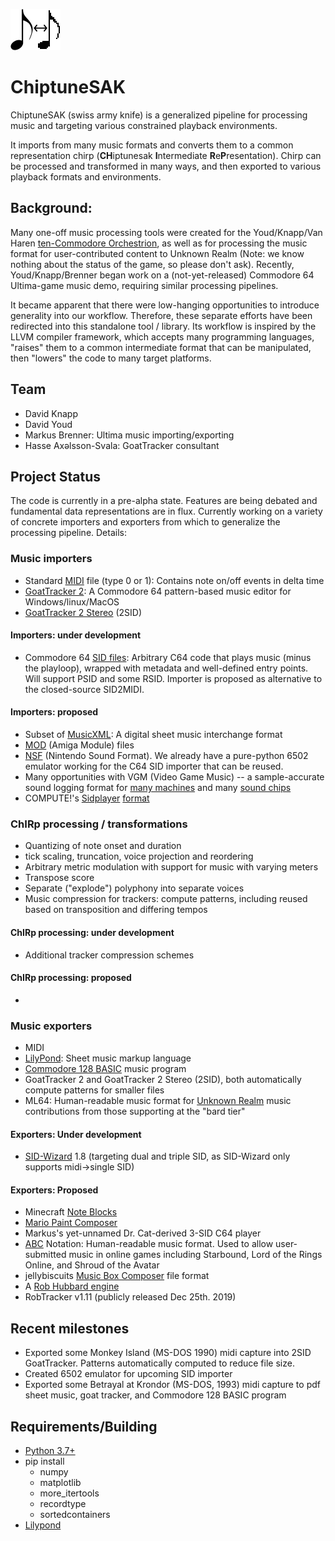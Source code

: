 [comment]: # (Note: for now, can't link to image unless authenticated to private repo)
![logo](https://github.com/c64cryptoboy/ChiptuneSAK/blob/master/res/logoSmall.png)
# ChiptuneSAK
ChiptuneSAK (swiss army knife) is a generalized pipeline for processing music and targeting various constrained playback environments.

It imports from many music formats and converts them to a common representation chirp (**CH**iptunesak **I**ntermediate **R**e**P**resentation).  Chirp can be processed and transformed in many ways, and then exported to various playback formats and environments.  

## Background:
Many one-off music processing tools were created for the Youd/Knapp/Van Haren [ten-Commodore Orchestrion](https://hackaday.com/2019/09/07/how-many-commodores-does-it-take-to-crack-a-nut/), as well as for processing the music format for user-contributed content to Unknown Realm (Note: we know nothing about the status of the game, so please don't ask).  Recently, Youd/Knapp/Brenner began work on a (not-yet-released) Commodore 64 Ultima-game music demo, requiring similar processing pipelines.

It became apparent that there were low-hanging opportunities to introduce generality into our workflow.  Therefore, these separate efforts have been redirected into this standalone tool / library.  Its workflow is inspired by the LLVM compiler framework, which accepts many programming languages, "raises" them to a common intermediate format that can be manipulated, then "lowers" the code to many target platforms.

## Team
* David Knapp
* David Youd
* Markus Brenner: Ultima music importing/exporting
* Hasse Axəlsson-Svala: GoatTracker consultant

## Project Status
The code is currently in a pre-alpha state.  Features are being debated and fundamental data representations are in flux.  Currently working on a variety of concrete importers and exporters from which to generalize the processing pipeline.  Details:

### Music importers
* Standard [MIDI](https://www.midi.org/specifications) file (type 0 or 1):  Contains note on/off events in delta time
* [GoatTracker 2](https://sourceforge.net/p/goattracker2/code/HEAD/tree/): A Commodore 64 pattern-based music editor for Windows/linux/MacOS
* [GoatTracker 2 Stereo](https://sourceforge.net/projects/goattracker2/files/GoatTracker%202%20Stereo/) (2SID)

#### Importers: under development
* Commodore 64 [SID files](https://www.hvsc.c64.org/download/C64Music/DOCUMENTS/SID_file_format.txt): Arbitrary C64 code that plays music (minus the playloop), wrapped with metadata and well-defined entry points.  Will support PSID and some RSID.  Importer is proposed as alternative to the closed-source SID2MIDI.


#### Importers: proposed
* Subset of [MusicXML](https://www.musicxml.com/for-developers/): A digital sheet music interchange format
* [MOD](http://web.archive.org/web/20120806024858/http://16-bits.org/mod/) (Amiga Module) files
* [NSF](https://wiki.nesdev.com/w/index.php/NSF) (Nintendo Sound Format).  We already have a pure-python 6502 emulator working for the C64 SID importer that can be reused.
* Many opportunities with VGM (Video Game Music)  -- a sample-accurate sound logging format for [many machines](https://vgmrips.net/packs/systems) and many [sound chips](https://vgmrips.net/packs/chips)
* COMPUTE!'s [Sidplayer](https://archive.org/details/Computes_Music_System_for_the_Commodore_128_and_64/mode/2up) [format](https://ist.uwaterloo.ca/~schepers/formats/SIDPLAY.TXT)


### ChIRp processing / transformations
* Quantizing of note onset and duration
* tick scaling, truncation, voice projection and reordering
* Arbitrary metric modulation with support for music with varying meters
* Transpose score
* Separate ("explode") polyphony into separate voices
* Music compression for trackers: compute patterns, including reused based on transposition and differing tempos

#### ChIRp processing: under development
* Additional tracker compression schemes
 
#### ChIRp processing: proposed
*
  
### Music exporters
* MIDI
* [LilyPond](http://lilypond.org/doc/v2.19/Documentation/notation.pdf): Sheet music markup language
* [Commodore 128 BASIC](https://www.c64-wiki.com/wiki/BASIC#Overview_of_BASIC_Version_7.0_Commands) music program
* GoatTracker 2 and GoatTracker 2 Stereo (2SID), both automatically compute patterns for smaller files
* ML64: Human-readable music format for [Unknown Realm](https://www.kickstarter.com/projects/stirringdragongames/unknown-realm-an-8bit-rpg-for-pc-and-commodore-64) music contributions from those supporting at the "bard tier"

#### Exporters: Under development

* [SID-Wizard](https://sourceforge.net/p/sid-wizard/code/HEAD/tree/) 1.8 (targeting dual and triple SID, as SID-Wizard only supports midi->single SID)
  
#### Exporters: Proposed

* Minecraft [Note Blocks](https://minecraft.gamepedia.com/Note_Block)
* [Mario Paint Composer](https://mariopaintcomposer.proboards.com/)
* Markus's yet-unnamed Dr. Cat-derived 3-SID C64 player
* [ABC](http://abcnotation.com/wiki/abc:standard:v2.1) Notation: Human-readable music format.  Used to allow user-submitted music in online games including Starbound, Lord of the Rings Online, and Shroud of the Avatar
* jellybiscuits [Music Box Composer](http://www.jellybiscuits.com/?page_id=951) file format
* A [Rob Hubbard engine](https://www.1xn.org/text/C64/rob_hubbards_music.txt)
* RobTracker v1.11 (publicly released Dec 25th. 2019)


## Recent milestones
* Exported some Monkey Island (MS-DOS 1990) midi capture into 2SID GoatTracker.  Patterns automatically computed to reduce file size.
* Created 6502 emulator for upcoming SID importer
* Exported some Betrayal at Krondor (MS-DOS, 1993) midi capture to pdf sheet music, goat tracker, and Commodore 128 BASIC program


## Requirements/Building
* [Python 3.7+](https://www.python.org/downloads/)
* pip install
   * numpy
   * matplotlib
   * more_itertools
   * recordtype
   * sortedcontainers
 * [Lilypond](https://lilypond.org/download.html)